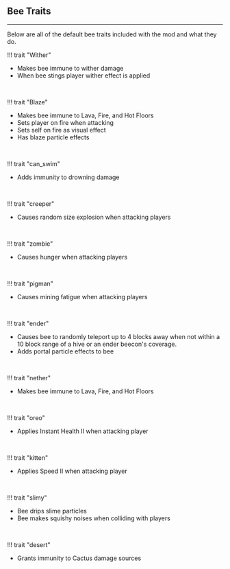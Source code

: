 ## **Bee Traits**
***

Below are all of the default bee traits included with the mod and what they do.

!!! trait "Wither"
  * Makes bee immune to wither damage
  * When bee stings player wither effect is applied

<br>

!!! trait "Blaze"
  * Makes bee immune to Lava, Fire, and Hot Floors
  * Sets player on fire when attacking
  * Sets self on fire as visual effect
  * Has blaze particle effects

<br>

!!! trait "can_swim"
  * Adds immunity to drowning damage

<br>

!!! trait "creeper"
  * Causes random size explosion when attacking players

<br>

!!! trait "zombie"
  * Causes hunger when attacking players

<br>

!!! trait "pigman"
  * Causes mining fatigue when attacking players

<br>

!!! trait "ender"
  * Causes bee to randomly teleport up to 4 blocks away when not within a 10 block range of a hive or an ender beecon's coverage.
  * Adds portal particle effects to bee

<br>

!!! trait "nether"
  * Makes bee immune to Lava, Fire, and Hot Floors

<br>

!!! trait "oreo"
  * Applies Instant Health II when attacking player

<br>

!!! trait "kitten"
  * Applies Speed II when attacking player

<br>

!!! trait "slimy"
  * Bee drips slime particles
  * Bee makes squishy noises when colliding with players

<br>

!!! trait "desert"
  * Grants immunity to Cactus damage sources
<!--stackedit_data:
eyJoaXN0b3J5IjpbLTE2MjYyNzQ0MzQsLTE1MTA5OTM3NDgsLT
M0OTI0MDQyXX0=
-->
